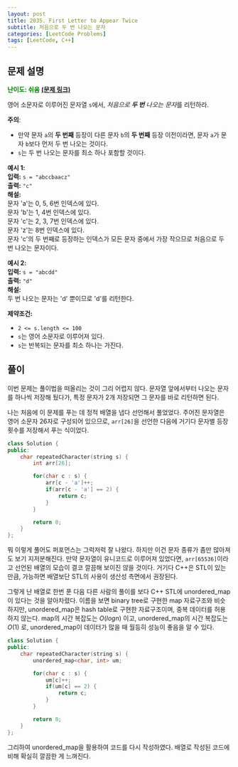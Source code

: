 ```yaml
---
layout: post
title: 2035. First Letter to Appear Twice
subtitle: 처음으로 두 번 나오는 문자
categories: [LeetCode Problems]
tags: [LeetCode, C++]
---
```


## 문제 설명
<span style="color:green"><b>난이도: 쉬움</b></span> <b>[(문제 링크)](https://leetcode.com/problems/first-letter-to-appear-twice/)</b>

영어 소문자로 이루어진 문자열 `s`에서, *처음으로 **두 번** 나오는 문자*를 리턴하라.

**주의**:
  * 만약 문자 `a`의 **두 번째** 등장이 다른 문자 `b`의 **두 번째** 등장 이전이라면, 문자 `a`가 문자 `b`보다 먼저 두 번 나오는 것이다.
  * `s`는 두 번 나오는 문자를 최소 하나 포함할 것이다.

**예시 1:**<br>
**입력:** `s = "abccbaacz"`<br>
**출력:** `"c"`<br>
**해설:**<br>
문자 'a'는 0, 5, 6번 인덱스에 있다.<br>
문자 'b'는 1, 4번 인덱스에 있다.<br>
문자 'c'는 2, 3, 7번 인덱스에 있다.<br>
문자 'z'는 8번 인덱스에 있다.<br>
문자 'c'의 두 번째로 등장하는 인덱스가 모든 문자 중에서 가장 작으므로 처음으로 두 번 나오는 문자이다.

**예시 2:**<br>
**입력:** `s = "abcdd"`<br>
**출력:** `"d"`<br>
**해설:**<br>
두 번 나오는 문자는 'd' 뿐이므로 'd'를 리턴한다.

**제약조건:**
  * `2 <= s.length <= 100`
  * `s`는 영어 소문자로 이루어져 있다.
  * `s`는 반복되는 문자를 최소 하나는 가진다.

## 풀이
이번 문제는 풀이법을 떠올리는 것이 그리 어렵지 않다. 문자열 앞에서부터 나오는 문자를 하나씩 저장해 뒀다가, 특정 문자가 2개 저장되면 그 문자를 바로 리턴하면 된다.

나는 처음에 이 문제를 푸는 데 정적 배열을 냅다 선언해서 풀었었다. 주어진 문자열은 영어 소문자 26자로 구성되어 있으므로, `arr[26]`을 선언한 다음에 거기다 문자별 등장횟수를 저장해서 푸는 식이었다.

```C++
class Solution {
public:
    char repeatedCharacter(string s) {
        int arr[26];

        for(char c : s) {
            arr[c - 'a']++;
            if(arr[c - 'a'] == 2) {
                return c;
            }
        }

        return 0;
    }
};
```

뭐 이렇게 풀어도 퍼포먼스는 그럭저럭 잘 나왔다. 하지만 이건 문자 종류가 좀만 많아져도 보기 지저분해진다. 만약 문자열이 유니코드로 이루어져 있었다면, `arr[65536]`이라고 선언된 배열의 모습이 결코 깔끔해 보이진 않을 것이다. 거기다 C++은 STL이 있는 만큼, 가능하면 배열보단 STL의 사용이 생산성 측면에서 권장된다.

그렇게 난 배열로 한번 푼 다음 다른 사람의 풀이를 보다 C++ STL에 unordered_map이 있다는 것을 알아차렸다. 이름을 보면 binary tree로 구현한 map 자료구조와 비슷하지만, unordered_map은 hash table로 구현한 자료구조이며, 중복 데이터를 허용하지 않는다. map의 시간 복잡도는 $O(log n)$ 이고, unordered_map의 시간 복잡도는 $O(1)$ 로, unordered_map이 데이터가 많을 때 월등히 성능이 좋음을 알 수 있다.

```C++
class Solution {
public:
    char repeatedCharacter(string s) {
        unordered_map<char, int> um;

        for(char c : s) {
            um[c]++;
            if(um[c] == 2) {
                return c;
            }
        }

        return 0;
    }
};
```

그리하여 unordered_map을 활용하여 코드를 다시 작성하였다. 배열로 작성된 코드에 비해 확실히 깔끔한 게 느껴진다.